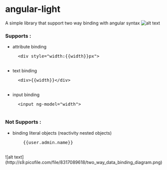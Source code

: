 # angular-light
A simple library that support two way binding with angular syntax
![alt text](http://s8.picofile.com/file/8317139242/Untitled.gif)


<h3>Supports :</h3>
<ul>
  <li>attribute binding</li> 
  <pre>
  &lt;div style="width:{{width}}px"&gt;
  </pre>

  <li>text binding</li>  
  <pre>
  &lt;div&gt{{width}}&lt;/div&gt
  </pre> 
  <li>input binding</li>
  <pre>
  &lt;input ng-model="width"&gt
  </pre>
</ul>

<h3>Not Supports :</h3>
<ul>
  <li>binding literal objects (reactivity nested objects)</li> 
  <pre>
    {{user.admin.name}}
  </pre>
</ul>
![alt text](http://s9.picofile.com/file/8317089618/two_way_data_binding_diagram.png)
